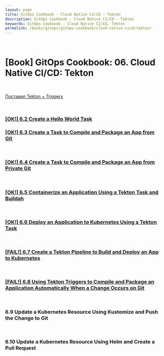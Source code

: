 ```yaml
---
layout: page
title: GitOps Cookbook - Cloud Native CI/CD - Tekton
description: GitOps Cookbook - Cloud Native CI/CD - Tekton
keywords: GitOps Cookbook - Cloud Native CI/CD, Tekton
permalink: /books/gitops/gitops-cookbook/cloud-native-cicd/tekton/
---
```


<br/>

# [Book] GitOps Cookbook: 06. Cloud Native CI/CD: Tekton

<br/>

[Поставил Tekton + Triggers](/tools/containers/kubernetes/tools/ci-cd/tekton/)

<br/>

### [[OK!] 6.2 Create a Hello World Task](/books/gitops/gitops-cookbook/cloud-native-cicd/tekton/create-a-hello-world-task/)

### [[OK!] 6.3 Create a Task to Compile and Package an App from Git](/books/gitops/gitops-cookbook/cloud-native-cicd/tekton/create-a-task-to-compile-and-package-an-app-from-git/)

<br/>

### [[OK!] 6.4 Create a Task to Compile and Package an App from Private Git](/books/gitops/gitops-cookbook/cloud-native-cicd/tekton/create-a-task-to-compile-and-package-an-app-from-private-git/)

<br/>

### [[OK!] 6.5 Containerize an Application Using a Tekton Task and Buildah](/books/gitops/gitops-cookbook/cloud-native-cicd/tekton/containerize-an-application-using-a-tekton-task-and-buildah/)

<br/>

### [[OK!] 6.6 Deploy an Application to Kubernetes Using a Tekton Task](/books/gitops/gitops-cookbook/cloud-native-cicd/tekton/deploy-an-application-to-kubernetes-using-a-tekton-task/)

<br/>

### [[FAIL!] 6.7 Create a Tekton Pipeline to Build and Deploy an App to Kubernetes](/books/gitops/gitops-cookbook/cloud-native-cicd/tekton/create-a-tekton-pipeline-to-build-and-deploy-an-app-to-kubernetes/)

<br/>

### [[FAIL!] 6.8 Using Tekton Triggers to Compile and Package an Application Automatically When a Change Occurs on Git](/books/gitops/gitops-cookbook/cloud-native-cicd/tekton/using-tekton-triggers-to-compile-and-package-an-application-automatically-when-a-change-occurs-on-git/)

<br/>

### 6.9 Update a Kubernetes Resource Using Kustomize and Push the Change to Git

<br/>

### 6.10 Update a Kubernetes Resource Using Helm and Create a Pull Request
